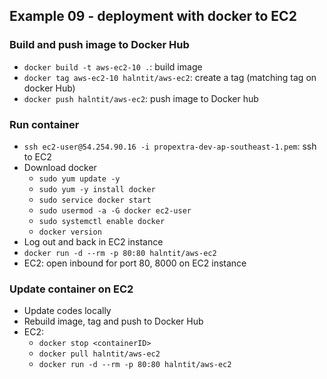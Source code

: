 ## Example 09 - deployment with docker to EC2

### Build and push image to Docker Hub
- `docker build -t aws-ec2-10 .`: build image
- `docker tag aws-ec2-10 halntit/aws-ec2`: create a tag (matching tag on docker Hub)
- `docker push halntit/aws-ec2`: push image to Docker hub

### Run container
- `ssh ec2-user@54.254.90.16 -i propextra-dev-ap-southeast-1.pem`: ssh to EC2
- Download docker
  - `sudo yum update -y`
  - `sudo yum -y install docker`
  - `sudo service docker start`
  - `sudo usermod -a -G docker ec2-user`
  - `sudo systemctl enable docker`
  - `docker version`
- Log out and back in EC2 instance
- `docker run -d --rm -p 80:80 halntit/aws-ec2`
- EC2: open inbound for port 80, 8000 on EC2 instance

### Update container on EC2
- Update codes locally
- Rebuild image, tag and push to Docker Hub
- EC2:
  - `docker stop <containerID>`
  - `docker pull halntit/aws-ec2`
  - `docker run -d --rm -p 80:80 halntit/aws-ec2`